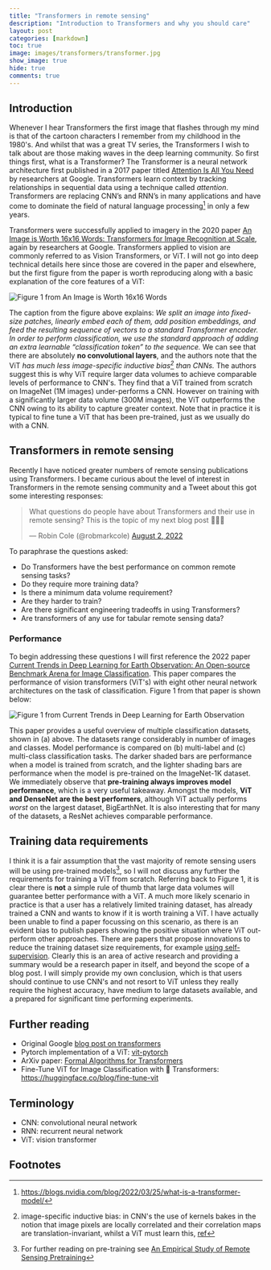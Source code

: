 ```yaml
---
title: "Transformers in remote sensing"
description: "Introduction to Transformers and why you should care"
layout: post
categories: [markdown]
toc: true
image: images/transformers/transformer.jpg
show_image: true
hide: true
comments: true
---
```


## Introduction
Whenever I hear Transformers the first image that flashes through my mind is that of the cartoon characters I remember from my childhood in the 1980's. And whilst that was a great TV series, the Transformers I wish to talk about are those making waves in the deep learning community. So first things first, what is a Transformer? The Transformer is a neural network architecture first published in a 2017 paper titled [Attention Is All You Need](https://arxiv.org/abs/1706.03762) by researchers at Google. Transformers learn context by tracking relationships in sequential data using a technique called *attention*. Transformers are replacing CNN’s and RNN’s in many applications and have come to dominate the field of natural language processing[^1] in only a few years. 

Transformers were successfully applied to imagery in the 2020 paper [An Image is Worth 16x16 Words: Transformers for Image Recognition at Scale](https://arxiv.org/abs/2010.11929), again by researchers at Google. Transformers applied to vision are commonly referred to as Vision Transformers, or ViT. I will not go into deep technical details here since those are covered in the paper and elsewhere, but the first figure from the paper is worth reproducing along with a basic explanation of the core features of a ViT:

![](https://raw.githubusercontent.com/robmarkcole/blog/master/images/transformers/paper_fig1.jpg "Figure 1 from An Image is Worth 16x16 Words")

The caption from the figure above explains: *We split an image into fixed-size patches, linearly embed each of them, add position embeddings, and feed the resulting sequence of vectors to a standard Transformer encoder. In order to perform classification, we use the standard approach of adding an extra learnable “classification token” to the sequence.* We can see that there are absolutely **no convolutional layers**, and the authors note that the ViT *has much less image-specific inductive bias[^2] than CNNs.* The authors suggest this is why ViT require larger data volumes to achieve comparable levels of performance to CNN's. They find that a ViT trained from scratch on ImageNet (1M images) under-performs a CNN. However on training with a significantly larger data volume (300M images), the ViT outperforms the CNN owing to its ability to capture greater context. Note that in practice it is typical to fine tune a ViT that has been pre-trained, just as we usually do with a CNN.

## Transformers in remote sensing
Recently I have noticed greater numbers of remote sensing publications using Transformers. I became curious about the level of interest in Transformers in the remote sensing community and a Tweet about this got some interesting responses:

<blockquote class="twitter-tweet tw-align-center"><p lang="en" dir="ltr">What questions do people have about Transformers and their use in remote sensing? This is the topic of my next blog post 🙇‍♂️🚀</p>&mdash; Robin Cole (@robmarkcole) <a href="https://twitter.com/robmarkcole/status/1554348041926311937?ref_src=twsrc%5Etfw">August 2, 2022</a></blockquote> <script async src="https://platform.twitter.com/widgets.js" charset="utf-8"></script>

To paraphrase the questions asked:
- Do Transformers have the best performance on common remote sensing tasks?
- Do they require more training data?
- Is there a minimum data volume requirement?
- Are they harder to train?
- Are there significant engineering tradeoffs in using Transformers?
- Are transformers of any use for tabular remote sensing data?

### Performance
To begin addressing these questions I will first reference the 2022 paper [Current Trends in Deep Learning for Earth Observation: An Open-source Benchmark Arena for Image Classification](https://arxiv.org/abs/2207.07189). This paper compares the performance of vision transformers (ViT's) with eight other neural network architectures on the task of classification. Figure 1 from that paper is shown below:

![](https://raw.githubusercontent.com/robmarkcole/blog/master/images/transformers/classification.jpg "Figure 1 from Current Trends in Deep Learning for Earth Observation")

This paper provides a useful overview of multiple classification datasets, shown in (a) above. The datasets range considerably in number of images and classes. Model performance is compared on (b) multi-label and (c) multi-class classification tasks. The darker shaded bars are performance when a model is trained from scratch, and the lighter shading bars are performance when the model is pre-trained on the ImageNet-1K dataset. We immediately observe that **pre-training always improves model performance**, which is a very useful takeaway. Amongst the models, **ViT and DenseNet are the best performers**, although ViT actually performs *worst* on the largest dataset, BigEarthNet. It is also interesting that for many of the datasets, a ResNet achieves comparable performance.

## Training data requirements
I think it is a fair assumption that the vast majority of remote sensing users will be using pre-trained models[^3], so I will not discuss any further the requirements for training a ViT from scratch. Referring back to Figure 1, it is clear there is **not** a simple rule of thumb that large data volumes will guarantee better performance with a ViT. A much more likely scenario in practice is that a user has a relatively limited training dataset, has already trained a CNN and wants to know if it is worth training a ViT. I have actually been unable to find a paper focussing on this scenario, as there is an evident bias to publish papers showing the positive situation where ViT out-perform other approaches. There are papers that propose innovations to reduce the training dataset size requirements, for example [using self-supervision](https://arxiv.org/abs/2106.03746). Clearly this is an area of active research and providing a summary would be a research paper in itself, and beyond the scope of a blog post. I will simply provide my own conclusion, which is that users should continue to use CNN's and not resort to ViT unless they really require the highest accuracy, have medium to large datasets available, and a prepared for significant time performing experiments. 

## Further reading
- Original Google [blog post on transformers](https://ai.googleblog.com/2020/12/transformers-for-image-recognition-at.html)
- Pytorch implementation of a ViT: [vit-pytorch](https://github.com/lucidrains/vit-pytorch)
- ArXiv paper: [Formal Algorithms for Transformers](https://arxiv.org/abs/2207.09238)
- Fine-Tune ViT for Image Classification with 🤗 Transformers: https://huggingface.co/blog/fine-tune-vit

## Terminology
- CNN: convolutional neural network
- RNN: recurrent neural network
- ViT: vision transformer

## Footnotes
[^1]: https://blogs.nvidia.com/blog/2022/03/25/what-is-a-transformer-model/
[^2]: image-specific inductive bias: in CNN's the use of kernels bakes in the notion that image pixels are locally correlated and their correlation maps are translation-invariant, whilst a ViT must learn this, [ref](https://keras.io/examples/vision/vit_small_ds/)
[^3]: For further reading on pre-training see [An Empirical Study of Remote Sensing Pretraining](https://arxiv.org/abs/2204.02825)